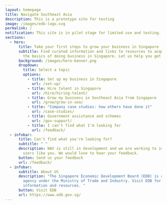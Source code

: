 ```yaml
---
layout: homepage
title: Navigate Southeast Asia
description: This is a prototype site for testing
image: /images/edb-logo.svg
permalink: /
notification: This site is in pilot stage for limited use and testing.
sections:
  - hero:
      title: Take your first steps to grow your business in Singapore
      subtitle: Find curated information and links to resources to acquaint you with
        the basics of doing business in Singapore. Let us help you get started.
      background: /images/hero-banner.png
      dropdown:
        title: Select a topic
        options:
          - title: Set up my business in Singapore
            url: /set-up/
          - title: Hire talent in Singapore
            url: /hire/hiring-talent/
          - title: Grow my business in Southeast Asia from Singapore
            url: /grow/grow-in-sea/
          - title: "Company case studies: how others have done it"
            url: /case-studies/
          - title: Government assistance and schemes
            url: /gov-support/
          - title: I can't find what I'm looking for
            url: /feedback/
  - infobar:
      title: Can't find what you're looking for?
      subtitle: " "
      description: NAV is still in development and we are working to improve it for
        users like you. We would love to hear your feedback.
      button: Send us your feedback
      url: /feedback/
  - infobar:
      subtitle: About US
      description: "The Singapore Economic Development Board (EDB) is a government
        agency under the Ministry of Trade and Industry. Visit EDB for more
        information and resources. "
      button: Visit EDB
      url: https://www.edb.gov.sg/
---
```

